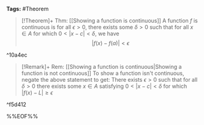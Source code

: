 **Tags:** #Theorem 

> [!Theorem]+ Thm: [[Showing a function is continuous]]
> A function $f$ is continuous is for all $\epsilon>0$, there exists some $\delta>0$ such that for all $x \in A$ for which $0<\lvert x-c \rvert <\delta$, we have 
> $$\lvert f(x)-f(a) \rvert < \epsilon$$

^10a4ec

> [!Remark]+ Rem: [[Showing a function is continuous|Showing a function is not continuous]]
> To show a function isn't continuous, negate the above statement to get:
> There exists $\epsilon>0$ such that for all $\delta>0$ there exists some $x \in A$ satisfying $0<\lvert x-c \rvert<\delta$ for which $\lvert  f(x)-L \rvert\ge \epsilon$

^f5d412

%%EOF%%